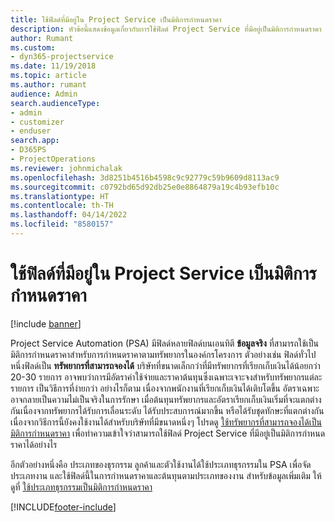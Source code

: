 ```yaml
---
title: ใช้ฟิลด์ที่มีอยู่ใน Project Service เป็นมิติการกำหนดราคา
description: หัวข้อนี้แสดงข้อมูลเกี่ยวกับการใช้ฟิลด์ Project Service ที่มีอยู่เป็นมิติการกำหนดราคา
author: Rumant
ms.custom:
- dyn365-projectservice
ms.date: 11/19/2018
ms.topic: article
ms.author: rumant
audience: Admin
search.audienceType:
- admin
- customizer
- enduser
search.app:
- D365PS
- ProjectOperations
ms.reviewer: johnmichalak
ms.openlocfilehash: 3d8251b4516b4598c9c92779c59b9609d8113ac9
ms.sourcegitcommit: c0792bd65d92db25e0e8864879a19c4b93efb10c
ms.translationtype: HT
ms.contentlocale: th-TH
ms.lasthandoff: 04/14/2022
ms.locfileid: "8580157"
---
```

# <a name="use-an-existing-field-in-project-service-as-a-pricing-dimension"></a>ใช้ฟิลด์ที่มีอยู่ใน Project Service เป็นมิติการกำหนดราคา

[!include [banner](../includes/psa-now-project-operations.md)]

Project Service Automation (PSA) มีฟิลด์หลายฟิลด์บนเอนทิตี **ข้อมูลจริง** ที่สามารถใช้เป็นมิติการกำหนดราคาสำหรับการกำหนดราคาตามทรัพยากรในองค์กรโครงการ ตัวอย่างเช่น ฟิลด์ทั่วไปหนึ่งฟิลด์เป็น **ทรัพยากรที่สามารถจองได้** บริษัทที่ขนาดเล็กกว่าที่มีทรัพยากรที่เรียกเก็บเงินได้น้อยกว่า 20-30 รายการ อาจพบว่าการมีอัตราค่าใช้จ่ายและราคาต้นทุนซึ่งเฉพาะเจาะจงสำหรับทรัพยากรแต่ละรายการ เป็นวิธีการที่ง่ายกว่า อย่างไรก็ตาม เนื่องจากพนักงานที่เรียกเก็บเงินได้เติบโตขึ้น อัตราเฉพาะอาจกลายเป็นความไม่เป็นจริงในการรักษา เมื่อต้นทุนทรัพยากรและอัตราเรียกเก็บเงินเริ่มที่จะแตกต่างกันเนื่องจากทรัพยากรได้รับการเลื่อนระดับ ได้รับประสบการณ์มากขึ้น หรือได้รับชุดทักษะที่แตกต่างกัน เนื่องจากวิธีการนี้ยังคงใช้งานได้สำหรับบริษัทที่มีขนาดหนึ่งๆ โปรดดู [ใช้ทรัพยากรที่สามารถจองได้เป็นมิติการกำหนดราคา](bookable-resource-pricing-dimension.md) เพื่อทำความเข้าใจว่าสามารถใช้ฟิลด์ Project Service ที่มีอยู่เป็นมิติการกำหนดราคาได้อย่างไร

อีกตัวอย่างหนึ่งคือ ประเภทของธุรกรรม ลูกค้าและตัวใช้งานได้ใช้ประเภทธุรกรรมใน PSA เพื่อจัดประเภทงาน และใช้ฟิลด์นี้ในการกำหนดราคาและต้นทุนตามประเภทของงาน สำหรับข้อมูลเพิ่มเติม ให้ดูที่ [ใช้ประเภทธุรกรรมเป็นมิติการกำหนดราคา](transaction-category-pricing-dimension.md)


[!INCLUDE[footer-include](../includes/footer-banner.md)]
